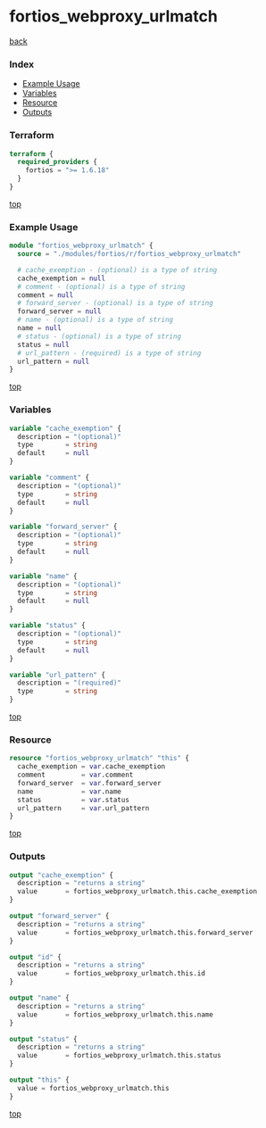 # fortios_webproxy_urlmatch

[back](../fortios.md)

### Index

- [Example Usage](#example-usage)
- [Variables](#variables)
- [Resource](#resource)
- [Outputs](#outputs)

### Terraform

```terraform
terraform {
  required_providers {
    fortios = ">= 1.6.18"
  }
}
```

[top](#index)

### Example Usage

```terraform
module "fortios_webproxy_urlmatch" {
  source = "./modules/fortios/r/fortios_webproxy_urlmatch"

  # cache_exemption - (optional) is a type of string
  cache_exemption = null
  # comment - (optional) is a type of string
  comment = null
  # forward_server - (optional) is a type of string
  forward_server = null
  # name - (optional) is a type of string
  name = null
  # status - (optional) is a type of string
  status = null
  # url_pattern - (required) is a type of string
  url_pattern = null
}
```

[top](#index)

### Variables

```terraform
variable "cache_exemption" {
  description = "(optional)"
  type        = string
  default     = null
}

variable "comment" {
  description = "(optional)"
  type        = string
  default     = null
}

variable "forward_server" {
  description = "(optional)"
  type        = string
  default     = null
}

variable "name" {
  description = "(optional)"
  type        = string
  default     = null
}

variable "status" {
  description = "(optional)"
  type        = string
  default     = null
}

variable "url_pattern" {
  description = "(required)"
  type        = string
}
```

[top](#index)

### Resource

```terraform
resource "fortios_webproxy_urlmatch" "this" {
  cache_exemption = var.cache_exemption
  comment         = var.comment
  forward_server  = var.forward_server
  name            = var.name
  status          = var.status
  url_pattern     = var.url_pattern
}
```

[top](#index)

### Outputs

```terraform
output "cache_exemption" {
  description = "returns a string"
  value       = fortios_webproxy_urlmatch.this.cache_exemption
}

output "forward_server" {
  description = "returns a string"
  value       = fortios_webproxy_urlmatch.this.forward_server
}

output "id" {
  description = "returns a string"
  value       = fortios_webproxy_urlmatch.this.id
}

output "name" {
  description = "returns a string"
  value       = fortios_webproxy_urlmatch.this.name
}

output "status" {
  description = "returns a string"
  value       = fortios_webproxy_urlmatch.this.status
}

output "this" {
  value = fortios_webproxy_urlmatch.this
}
```

[top](#index)